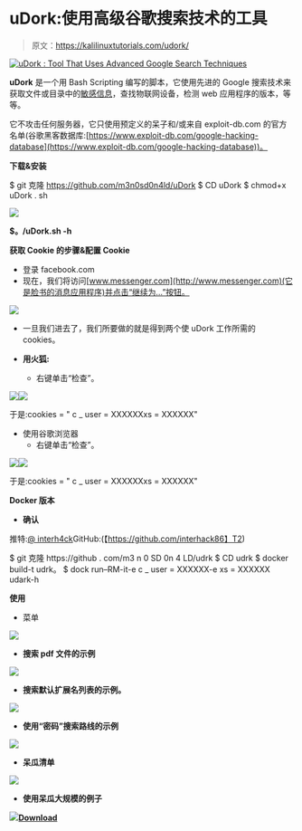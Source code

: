# uDork:使用高级谷歌搜索技术的工具

> 原文：<https://kalilinuxtutorials.com/udork/>

[![uDork : Tool That Uses Advanced Google Search Techniques](img/801eafc74e8b0edff65ffead7b77cee3.png "uDork : Tool That Uses Advanced Google Search Techniques")](https://1.bp.blogspot.com/-oYf0h1s6BAE/XywvQeyLWII/AAAAAAAAHM0/FUS9KntikyAbO_yQFz9iPeDKU04ho7JhQCLcBGAsYHQ/s728/uDork_9_7%25281%2529.png)

**uDork** 是一个用 Bash Scripting 编写的脚本，它使用先进的 Google 搜索技术来获取文件或目录中的[敏感信息](https://www.kitploit.com/search/label/Sensitive%20Information)，查找物联网设备，检测 web 应用程序的版本，等等。

它不攻击任何服务器，它只使用预定义的呆子和/或来自 exploit-db.com 的官方名单(谷歌黑客数据库:[https://www.exploit-db.com/google-hacking-database](https://www.exploit-db.com/google-hacking-database))。

**下载&安装**

$ git 克隆 https://github.com/m3n0sd0n4ld/uDork
$ CD uDork
$ chmod+x uDork . sh

![](img/b66fd1616c41eeaf0edd067f1b9d0bf5.png)

**$。/uDork.sh -h**

**获取 Cookie 的步骤&配置 Cookie**

*   登录 facebook.com
*   现在，我们将访问[www.messenger.com](http://www.messenger.com)(它是脸书的消息应用程序)并点击“继续为…”按钮。

![](img/0f1666892d16fed3cbe11c3f88c5bfff.png)

*   一旦我们进去了，我们所要做的就是得到两个使 uDork 工作所需的 cookies。

*   **用火狐:**
    *   右键单击“检查”。

![](img/ec989874fb6c83a20a5bfbb2fbc04969.png)![](img/38c67fa0bfe856ab5447ed2075dd97b7.png)

于是:cookies = " c _ user = XXXXXXxs = XXXXXX"

*   使用谷歌浏览器
    *   右键单击“检查”。

![](img/ec34b3b95fd30e00bbb19054ec3fbc3a.png)![](img/b43c3ecf9c1ba6778923cdf868c7a58e.png)

于是:cookies = " c _ user = XXXXXXxs = XXXXXX"

**Docker 版本**

*   **确认**

推特:[@ interh4ck](https://twitter.com/interh4ck)GitHub:(【https://github.com/interhack86】T2)

$ git 克隆 https://github . com/m3 n 0 SD 0n 4 LD/udrk
$ CD udrk
$ docker build-t udrk。
$ dock run–RM-it-e c _ user = XXXXXX-e xs = XXXXXX udark-h

**使用**

*   菜单

![](img/15b95e69649db6088d034192ee4f3fe3.png)

*   **搜索 pdf 文件的示例**

![](img/2bd4fb891727350eaa8f8cdd897b1abb.png)

*   **搜索默认扩展名列表的示例。**

![](img/a040c63f265e43ea7b12d513e98ff1b3.png)

*   **使用“密码”搜索路线的示例**

![](img/04af26e8772d82632e793b2378e138a8.png)

*   **呆瓜清单**

![](img/78f6fa75847ff0bb2f9a14961b2c2e58.png)

*   **使用呆瓜大规模的例子**

![](img/b5ca3b482c33ff1ef2ae0f07ec8deeda.png)[**Download**](https://github.com/m3n0sd0n4ld/uDork)